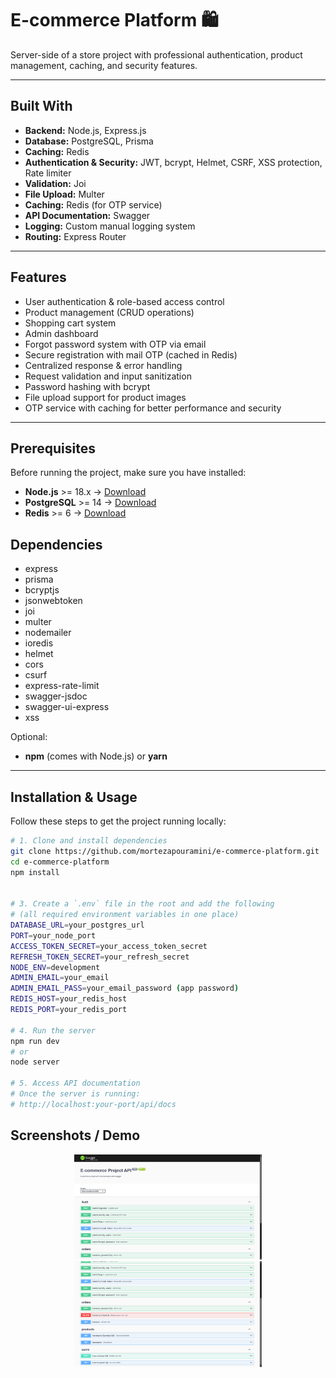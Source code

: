 # E-commerce Platform 🛍️

Server-side of a store project with professional authentication, product management, caching, and security features.

---

## Built With

- **Backend:** Node.js, Express.js
- **Database:** PostgreSQL, Prisma
- **Caching:** Redis
- **Authentication & Security:** JWT, bcrypt, Helmet, CSRF, XSS protection, Rate limiter
- **Validation:** Joi
- **File Upload:** Multer
- **Caching:** Redis (for OTP service)
- **API Documentation:** Swagger
- **Logging:** Custom manual logging system
- **Routing:** Express Router

---

## Features

- User authentication & role-based access control
- Product management (CRUD operations)
- Shopping cart system
- Admin dashboard
- Forgot password system with OTP via email
- Secure registration with mail OTP (cached in Redis)
- Centralized response & error handling
- Request validation and input sanitization
- Password hashing with bcrypt
- File upload support for product images
- OTP service with caching for better performance and security

---

## Prerequisites

Before running the project, make sure you have installed:

- **Node.js** >= 18.x → [Download](https://nodejs.org/en/)
- **PostgreSQL** >= 14 → [Download](https://www.postgresql.org/download/)
- **Redis** >= 6 → [Download](https://redis.io/download)

## Dependencies

- express
- prisma
- bcryptjs
- jsonwebtoken
- joi
- multer
- nodemailer
- ioredis
- helmet
- cors
- csurf
- express-rate-limit
- swagger-jsdoc
- swagger-ui-express
- xss

Optional:

- **npm** (comes with Node.js) or **yarn**

---

## Installation & Usage

Follow these steps to get the project running locally:

```bash
# 1. Clone and install dependencies
git clone https://github.com/mortezapouramini/e-commerce-platform.git
cd e-commerce-platform
npm install


# 3. Create a `.env` file in the root and add the following
# (all required environment variables in one place)
DATABASE_URL=your_postgres_url
PORT=your_node_port
ACCESS_TOKEN_SECRET=your_access_token_secret
REFRESH_TOKEN_SECRET=your_refresh_secret
NODE_ENV=development
ADMIN_EMAIL=your_email
ADMIN_EMAIL_PASS=your_email_password (app password)
REDIS_HOST=your_redis_host
REDIS_PORT=your_redis_port

# 4. Run the server
npm run dev
# or
node server

# 5. Access API documentation
# Once the server is running:
# http://localhost:your-port/api/docs

```

## Screenshots / Demo

<p align='center'>
    <img src="./assets/swagger-ui1.png" alt="Swagger UI" width="300"/>
    <img src="./assets/swagger-ui2.png" alt="Swagger UI" width="300"/>
</p>
